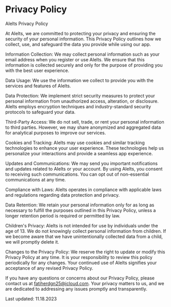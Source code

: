 # Privacy Policy 

AIelts Privacy Policy

At AIelts, we are committed to protecting your privacy and ensuring the security of your personal information. This Privacy Policy outlines how we collect, use, and safeguard the data you provide while using our app.

Information Collection: We may collect personal information such as your email address when you register or use AIelts. We ensure that this information is collected securely and only for the purpose of providing you with the best user experience.

Data Usage: We use the information we collect to provide you with the services and features of AIelts.

Data Protection: We implement strict security measures to protect your personal information from unauthorized access, alteration, or disclosure. AIelts employs encryption techniques and industry-standard security protocols to safeguard your data.

Third-Party Access: We do not sell, trade, or rent your personal information to third parties. However, we may share anonymized and aggregated data for analytical purposes to improve our services.

Cookies and Tracking: AIelts may use cookies and similar tracking technologies to enhance your user experience. These technologies help us personalize your interactions and provide a seamless app experience.

Updates and Communications: We may send you important notifications and updates related to AIelts or your account. By using AIelts, you consent to receiving such communications. You can opt out of non-essential communications at any time.

Compliance with Laws: AIelts operates in compliance with applicable laws and regulations regarding data protection and privacy.

Data Retention: We retain your personal information only for as long as necessary to fulfill the purposes outlined in this Privacy Policy, unless a longer retention period is required or permitted by law.

Children's Privacy: AIelts is not intended for use by individuals under the age of 13. We do not knowingly collect personal information from children. If we become aware that we have unintentionally collected data from a child, we will promptly delete it.

Changes to the Privacy Policy: We reserve the right to update or modify this Privacy Policy at any time. It is your responsibility to review this policy periodically for any changes. Your continued use of AIelts signifies your acceptance of any revised Privacy Policy.

If you have any questions or concerns about our Privacy Policy, please contact us at fatiherdgn25@icloud.com. Your privacy matters to us, and we are dedicated to addressing any issues promptly and transparently.

Last updated: 11.18.2023
